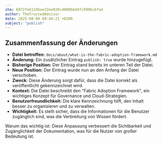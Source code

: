 ```yaml
---
sha: 6072fe6124bae32ee020c40005bd4fc999bcbfa4
author: TheTrustedAdvisor
date: 2025-08-08 09:44:21 +0200
subject: "publish"
---
```


  ## Zusammenfassung der Änderungen

- **Datei betroffen:** `docs/about/what-is-the-fabric-adoption-framework.md`
- **Änderung:** Ein zusätzlicher Eintrag `publish: true` wurde hinzugefügt.
- **Bisherige Position:** Der Eintrag stand bereits im unteren Teil der Datei.
- **Neue Position:** Der Eintrag wurde nun an den Anfang der Datei verschoben.
- **Zweck:** Diese Änderung sorgt dafür, dass die Datei korrekt als veröffentlicht gekennzeichnet wird.
- **Kontext:** Die Datei beschreibt den "Fabric Adoption Framework", ein wichtiges Konzept für Governance und Cloud-Strategien.
- **Benutzerfreundlichkeit:** Die klare Kennzeichnung hilft, den Inhalt besser zu organisieren und zu verwalten.
- **Wichtigkeit:** Es stellt sicher, dass die Informationen für die Benutzer zugänglich sind, was die Verbreitung von Wissen fördert.

Warum das wichtig ist: Diese Anpassung verbessert die Sichtbarkeit und Zugänglichkeit der Dokumentation, was für die Nutzer von großer Bedeutung ist.
